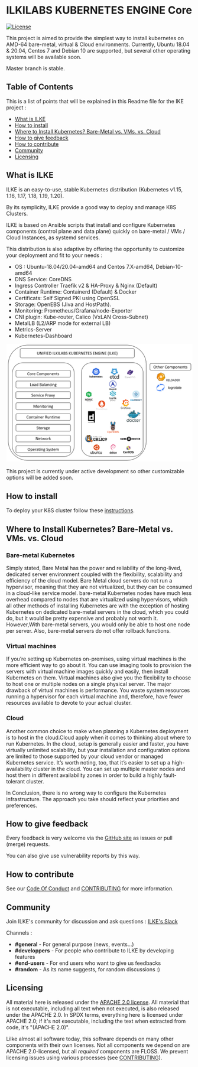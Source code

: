 # ILKILABS KUBERNETES ENGINE Core

[![License](https://img.shields.io/badge/License-Apache%202.0-blue.svg)](https://opensource.org/licenses/Apache-2.0)

This project is aimed to provide the simplest way to install kubernetes on AMD-64 bare-metal, virtual & Cloud environments.
Currently, Ubuntu 18.04 & 20.04,  Centos 7 and Debian 10  are supported, but several other operating systems will be available soon.

Master branch is stable.

## Table of Contents

This is a list of points that will be explained in this Readme file for the IKE project :

- [What is ILKE](#what-is-ilke)
- [How to install](#how-to-install)
- [Where to Install Kubernetes? Bare-Metal vs. VMs. vs. Cloud](#how-to-choose)
- [How to give feedback](#how-to-give-feedback)
- [How to contribute](#how-to-contribute)
- [Community](#community)
- [Licensing](#licensing)

## What is ILKE

ILKE is an easy-to-use, stable Kubernetes distribution (Kubernetes v1.15, 1.16, 1.17, 1.18, 1.19, 1.20).

By its symplicity, ILKE provide a good way to deploy and manage K8S Clusters.

ILKE is based on Ansible scripts that install and configure Kubernetes components (control plane and data plane) quickly on bare-metal / VMs / Cloud Instances, as systemd services.

This distribution is also adaptive by offering the opportunity to customize your deployment and fit to your needs : 
* OS : Ubuntu-18.04/20.04-amd64 and Centos 7.X-amd64, Debian-10-amd64 
* DNS Service: CoreDNS
* Ingress Controller Traefik v2 & HA-Proxy & Nginx (Default)
* Container Runtime: Containerd (Default) & Docker
* Certificats: Self Signed PKI using OpenSSL
* Storage: OpenEBS (Jiva and HostPath).
* Monitoring: Prometheus/Grafana/node-Exporter
* CNI plugin: Kube-router, Calico (VxLAN Cross-Subnet)
* MetalLB (L2/ARP mode for external LB)
* Metrics-Server
* Kubernetes-Dashboard

![ILKE](./images/ILKE.png)

This project is currently under active development so other customizable options will be added soon.

## How to install

To deploy your K8S cluster follow these [instructions](docs/instructions.md).

## Where to Install Kubernetes? Bare-Metal vs. VMs. vs. Cloud

### Bare-metal Kubernetes

Simply stated, Bare Metal has the power and reliability of the long-lived, dedicated server environment coupled with the flexibility, 
scalability and efficiency of the cloud model. Bare Metal cloud servers do not run a hypervisor, meaning that they are not virtualized, but they can be consumed in a cloud-like 
service model.
bare-metal Kubernetes nodes have much less overhead compared to nodes that are virtualized using hypervisors, which all other methods of installing Kubernetes are with the 
exception of hosting Kubernetes on dedicated bare-metal servers in the cloud, which you could do, but it would be pretty expensive and probably not worth it.
However,With bare-metal servers, you would only be able to host one node per server. 
Also, bare-metal servers do not offer rollback functions.

### Virtual machines

If you’re setting up Kubernetes on-premises, using virtual machines is the more efficient way to go about it. You can use imaging tools to provision the servers with virtual 
machine images quickly and easily, then install Kubernetes on them.
Virtual machines also give you the flexibility to choose to host one or multiple nodes on a single physical server.
The major drawback of virtual machines is performance. You waste system resources running a hypervisor for each virtual machine and, therefore, have fewer resources available to 
devote to your actual cluster. 

### Cloud

Another common choice to make when planning a Kubernetes deployment is to host in the cloud.Cloud apply when it comes to thinking about where to run Kubernetes.
In the cloud, setup is generally easier and faster, you have virtually unlimited scalability, but your installation and configuration options are limited to those supported by your cloud vendor or managed Kubernetes service.
It’s worth noting, too, that it’s easier to set up a high-availability cluster in the cloud. You can set up multiple master nodes and host them in different availability zones 
in order to build a highly fault-tolerant cluster.

In Conclusion, there is no wrong way to configure the Kubernetes infrastructure. The approach you take should reflect your priorities and preferences. 

## How to give feedback

Every feedback is very welcome via the
[GitHub site](https://github.com/ilkilabs/ilke)
as issues or pull (merge) requests.

You can also give use vulnerability reports by this way.
## How to contribute


See our [Code Of Conduct](https://github.com/ilkilabs/ilke/blob/master/CODE_OF_CONDUCT.md) and [CONTRIBUTING](https://github.com/ilkilabs/ilke/blob/master/docs/CONTRIBUTING.md) for more information.

## Community

Join ILKE's community for discussion and ask questions : [ILKE's Slack](http://slack.agorakube.ilkilabs.io/)

Channels :
- **#general** - For general purpose (news, events...)
- **#developpers** - For people who contribute to ILKE by developing features
- **#end-users** - For end users who want to give us feedbacks
- **#random** - As its name suggests, for random discussions :)

## Licensing

All material here is released under the [APACHE 2.0 license](./LICENSE).
All material that is not executable, including all text when not executed,
is also released under the APACHE 2.0.
In SPDX terms, everything here is licensed under APACHE 2.0;
if it's not executable, including the text when extracted from code, it's
"(APACHE 2.0)".

Lilke almost all software today, this software depends on many
other components with their own licenses.
Not all components we depend on are APACHE 2.0-licensed, but all
*required* components are FLOSS. We prevent licensing issues
using various processes (see [CONTRIBUTING](./docs/CONTRIBUTING.md)).
